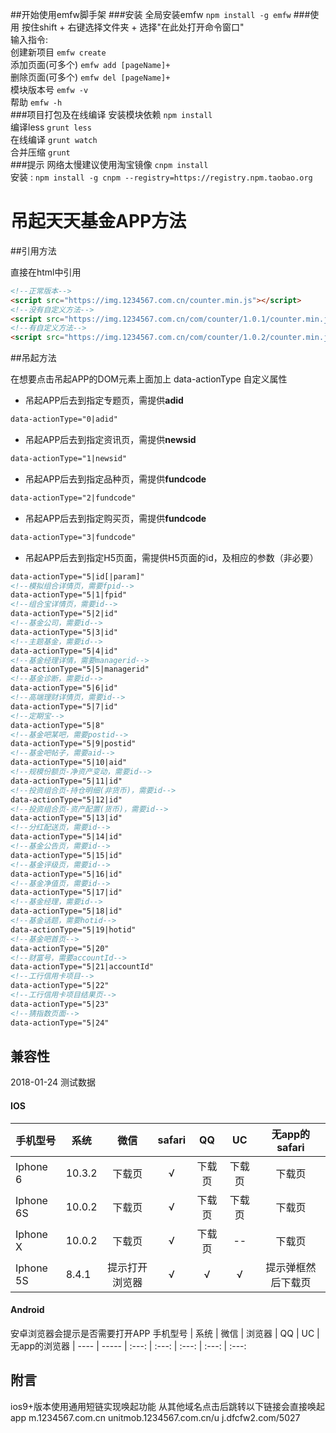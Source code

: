 ##开始使用emfw脚手架
###安装
全局安装emfw `npm install -g emfw`
###使用
按住shift + 右键选择文件夹 + 选择"在此处打开命令窗口"<br/>
输入指令:<br/>
创建新项目               `emfw create`<br/>
添加页面(可多个)         `emfw add [pageName]+`<br/>
删除页面(可多个)         `emfw del [pageName]+`<br/>
模块版本号               `emfw -v`<br/>
帮助                     `emfw -h`<br/>
###项目打包及在线编译
安装模块依赖 `npm install`<br/>
编译less `grunt less`<br/>
在线编译 `grunt watch`<br/>
合并压缩 `grunt`<br/>
###提示
网络太慢建议使用淘宝镜像 `cnpm install`<br/>
安装 : `npm install -g cnpm --registry=https://registry.npm.taobao.org`


吊起天天基金APP方法
===================

##引用方法

直接在html中引用

```html
<!--正常版本-->
<script src="https://img.1234567.com.cn/counter.min.js"></script>
<!--没有自定义方法-->
<script src="https://img.1234567.com.cn/com/counter/1.0.1/counter.min.js"></script>
<!--有自定义方法-->
<script src="https://img.1234567.com.cn/com/counter/1.0.2/counter.min.js"></script>
```

##吊起方法

在想要点击吊起APP的DOM元素上面加上 data-actionType 自定义属性

* 吊起APP后去到指定专题页，需提供**adid**
```html
data-actionType="0|adid"
```
* 吊起APP后去到指定资讯页，需提供**newsid**
```html
data-actionType="1|newsid"
```
* 吊起APP后去到指定品种页，需提供**fundcode**
```html
data-actionType="2|fundcode"
```
* 吊起APP后去到指定购买页，需提供**fundcode**
```html
data-actionType="3|fundcode"
```
* 吊起APP后去到指定H5页面，需提供H5页面的id，及相应的参数（非必要）
```html
data-actionType="5|id[|param]"
<!--模拟组合详情页，需要fpid-->
data-actionType="5|1|fpid"
<!--组合宝详情页，需要id-->
data-actionType="5|2|id"
<!--基金公司，需要id-->
data-actionType="5|3|id"
<!--主题基金，需要id-->
data-actionType="5|4|id"
<!--基金经理详情，需要managerid-->
data-actionType="5|5|managerid"
<!--基金诊断，需要id-->
data-actionType="5|6|id"
<!--高端理财详情页，需要id-->
data-actionType="5|7|id"
<!--定期宝-->
data-actionType="5|8"
<!--基金吧某吧，需要postid-->
data-actionType="5|9|postid"
<!--基金吧帖子，需要aid-->
data-actionType="5|10|aid"
<!--规模份额页-净资产变动，需要id-->
data-actionType="5|11|id"
<!--投资组合页-持仓明细(非货币)，需要id-->
data-actionType="5|12|id"
<!--投资组合页-资产配置(货币)，需要id-->
data-actionType="5|13|id"
<!--分红配送页，需要id-->
data-actionType="5|14|id"
<!--基金公告页，需要id-->
data-actionType="5|15|id"
<!--基金评级页，需要id-->
data-actionType="5|16|id"
<!--基金净值页，需要id-->
data-actionType="5|17|id"
<!--基金经理，需要id-->
data-actionType="5|18|id"
<!--基金话题，需要hotid-->
data-actionType="5|19|hotid"
<!--基金吧首页-->
data-actionType="5|20"
<!--财富号，需要accountId-->
data-actionType="5|21|accountId"
<!--工行信用卡项目-->
data-actionType="5|22"
<!--工行信用卡项目结果页-->
data-actionType="5|23"
<!--猜指数页面-->
data-actionType="5|24"
```


## 兼容性
2018-01-24 测试数据
#### IOS
手机型号 | 系统 | 微信 | safari | QQ | UC | 无app的safari |
---- | ----- | :---: | :---: | :---: | :---: | :---:
Iphone 6 | 10.3.2 | 下载页 | √ | 下载页 | 下载页 | 下载页
Iphone 6S | 10.0.2 | 下载页 | √ | 下载页 | 下载页 | 下载页
Iphone X | 10.0.2 | 下载页 | √ | 下载页 | -- | 下载页
Iphone 5S | 8.4.1 | 提示打开浏览器 | √ | √ | √ | 提示弹框然后下载页
#### Android
安卓浏览器会提示是否需要打开APP
手机型号 | 系统 | 微信 | 浏览器 | QQ | UC | 无app的浏览器 |
---- | ----- | :---: | :---: | :---: | :---: | :---:



## 附言
ios9+版本使用通用短链实现唤起功能
从其他域名点击后跳转以下链接会直接唤起app
m.1234567.com.cn
unitmob.1234567.com.cn/u
j.dfcfw2.com/5027
